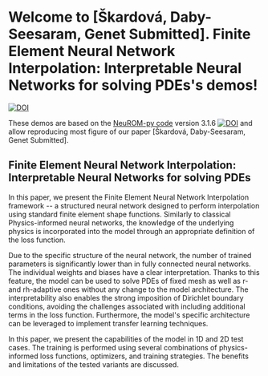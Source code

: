 # Welcome to [Škardová, Daby-Seesaram, Genet  Submitted]. Finite Element Neural Network Interpolation: Interpretable Neural Networks for solving PDEs's demos!

[![DOI](https://zenodo.org/badge/DOI/10.5281/zenodo.13785982.svg)](https://doi.org/10.5281/zenodo.13785982)

These demos are based on the [NeuROM-py code](https://pypi.org/project/NeuROM-Py/) version 3.1.6 [![DOI](https://zenodo.org/badge/DOI/10.5281/zenodo.13772741.svg)](https://doi.org/10.5281/zenodo.13772741) and allow reproducing most figure of our paper [Škardová, Daby-Seesaram, Genet  Submitted].

## Finite Element Neural Network Interpolation: Interpretable Neural Networks for solving PDEs 
In this paper, we present the Finite Element Neural Network Interpolation framework -- a structured neural network designed to perform interpolation using standard finite element shape functions.
Similarly to classical Physics-informed neural networks, the knowledge of the underlying physics is incorporated into the model through an appropriate definition of the loss function.

Due to the specific structure of the neural network, the number of trained parameters is significantly lower than in fully connected neural networks. The individual weights and biases have a clear interpretation. Thanks to this feature, the model can be used to solve PDEs of fixed mesh as well as r- and rh-adaptive ones without any change to the model architecture.
The interpretability also enables the strong imposition of Dirichlet boundary conditions, avoiding the challenges associated with including additional terms in the loss function. Furthermore, the model's specific architecture can be leveraged to implement transfer learning techniques.     

In this paper, we present the capabilities of the model in 1D and 2D test cases. The training is performed using several combinations of physics-informed loss functions, optimizers, and training strategies. The benefits and limitations of the tested variants are discussed. 
